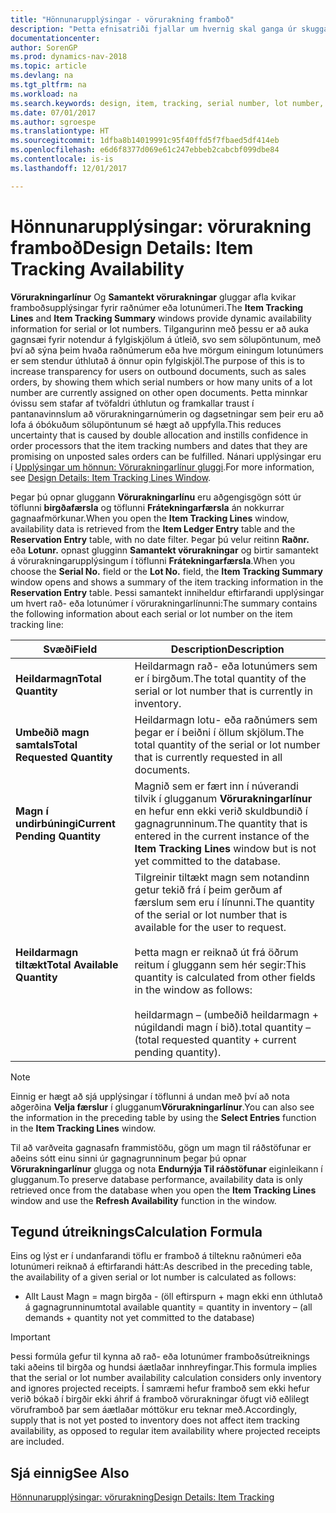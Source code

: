 ```yaml
---
title: "Hönnunarupplýsingar - vörurakning framboð"
description: "Þetta efnisatriði fjallar um hvernig skal ganga úr skugga um að fólkið sem vinnur pantanir geti stólað á tiltækileika rað- eða lotunúmera."
documentationcenter: 
author: SorenGP
ms.prod: dynamics-nav-2018
ms.topic: article
ms.devlang: na
ms.tgt_pltfrm: na
ms.workload: na
ms.search.keywords: design, item, tracking, serial number, lot number, outbound documents
ms.date: 07/01/2017
ms.author: sgroespe
ms.translationtype: HT
ms.sourcegitcommit: 1dfba8b14019991c95f40ffd5f7fbaed5df414eb
ms.openlocfilehash: e6d6f8377d069e61c247ebbeb2cabcbf099dbe84
ms.contentlocale: is-is
ms.lasthandoff: 12/01/2017

---
```

# <a name="design-details-item-tracking-availability"></a><span data-ttu-id="51eef-103">Hönnunarupplýsingar: vörurakning framboð</span><span class="sxs-lookup"><span data-stu-id="51eef-103">Design Details: Item Tracking Availability</span></span>
<span data-ttu-id="51eef-104">**Vörurakningarlínur** Og **Samantekt vörurakningar** gluggar afla kvikar framboðsupplýsingar fyrir raðnúmer eða lotunúmeri.</span><span class="sxs-lookup"><span data-stu-id="51eef-104">The **Item Tracking Lines** and **Item Tracking Summary** windows provide dynamic availability information for serial or lot numbers.</span></span> <span data-ttu-id="51eef-105">Tilgangurinn með þessu er að auka gagnsæi fyrir notendur á fylgiskjölum á útleið, svo sem sölupöntunum, með því að sýna þeim hvaða raðnúmerum eða hve mörgum einingum lotunúmers er sem stendur úthlutað á önnur opin fylgiskjöl.</span><span class="sxs-lookup"><span data-stu-id="51eef-105">The purpose of this is to increase transparency for users on outbound documents, such as sales orders, by showing them which serial numbers or how many units of a lot number are currently assigned on other open documents.</span></span> <span data-ttu-id="51eef-106">Þetta minnkar óvissu sem stafar af tvöfaldri úthlutun og framkallar traust í pantanavinnslum að vörurakningarnúmerin og dagsetningar sem þeir eru að lofa á óbókuðum sölupöntunum sé hægt að uppfylla.</span><span class="sxs-lookup"><span data-stu-id="51eef-106">This reduces uncertainty that is caused by double allocation and instills confidence in order processors that the item tracking numbers and dates that they are promising on unposted sales orders can be fulfilled.</span></span> <span data-ttu-id="51eef-107">Nánari upplýsingar eru í [Upplýsingar um hönnun: Vörurakningarlínur gluggi](design-details-item-tracking-lines-window.md).</span><span class="sxs-lookup"><span data-stu-id="51eef-107">For more information, see [Design Details: Item Tracking Lines Window](design-details-item-tracking-lines-window.md).</span></span>  
  
<span data-ttu-id="51eef-108">Þegar þú opnar gluggann **Vörurakningarlínu** eru aðgengisgögn sótt úr töflunni **birgðafærsla** og töflunni **Frátekningarfærsla** án nokkurrar gagnaafmörkunar.</span><span class="sxs-lookup"><span data-stu-id="51eef-108">When you open the **Item Tracking Lines** window, availability data is retrieved from the **Item Ledger Entry** table and the **Reservation Entry** table, with no date filter.</span></span> <span data-ttu-id="51eef-109">Þegar þú velur reitinn **Raðnr.** eða **Lotunr.** opnast glugginn **Samantekt vörurakningar** og birtir samantekt á vörurakningarupplýsingum í töflunni **Frátekningarfærsla**.</span><span class="sxs-lookup"><span data-stu-id="51eef-109">When you choose the **Serial No.** field or the **Lot No.** field, the **Item Tracking Summary** window opens and shows a summary of the item tracking information in the **Reservation Entry** table.</span></span> <span data-ttu-id="51eef-110">Þessi samantekt inniheldur eftirfarandi upplýsingar um hvert rað- eða lotunúmer í vörurakningarlínunni:</span><span class="sxs-lookup"><span data-stu-id="51eef-110">The summary contains the following information about each serial or lot number on the item tracking line:</span></span>  
  
|<span data-ttu-id="51eef-111">Svæði</span><span class="sxs-lookup"><span data-stu-id="51eef-111">Field</span></span>|<span data-ttu-id="51eef-112">Description</span><span class="sxs-lookup"><span data-stu-id="51eef-112">Description</span></span>|  
|---------------------------------|---------------------------------------|  
|<span data-ttu-id="51eef-113">**Heildarmagn**</span><span class="sxs-lookup"><span data-stu-id="51eef-113">**Total Quantity**</span></span>|<span data-ttu-id="51eef-114">Heildarmagn rað- eða lotunúmers sem er í birgðum.</span><span class="sxs-lookup"><span data-stu-id="51eef-114">The total quantity of the serial or lot number that is currently in inventory.</span></span>|  
|<span data-ttu-id="51eef-115">**Umbeðið magn samtals**</span><span class="sxs-lookup"><span data-stu-id="51eef-115">**Total Requested Quantity**</span></span>|<span data-ttu-id="51eef-116">Heildarmagn lotu- eða raðnúmers sem þegar er í beiðni í öllum skjölum.</span><span class="sxs-lookup"><span data-stu-id="51eef-116">The total quantity of the serial or lot number that is currently requested in all documents.</span></span>|  
|<span data-ttu-id="51eef-117">**Magn í undirbúningi**</span><span class="sxs-lookup"><span data-stu-id="51eef-117">**Current Pending Quantity**</span></span>|<span data-ttu-id="51eef-118">Magnið sem er fært inn í núverandi tilvik í glugganum **Vörurakningarlínur** en hefur enn ekki verið skuldbundið í gagnagrunninum.</span><span class="sxs-lookup"><span data-stu-id="51eef-118">The quantity that is entered in the current instance of the **Item Tracking Lines** window but is not yet committed to the database.</span></span>|  
|<span data-ttu-id="51eef-119">**Heildarmagn tiltækt**</span><span class="sxs-lookup"><span data-stu-id="51eef-119">**Total Available Quantity**</span></span>|<span data-ttu-id="51eef-120">Tilgreinir tiltækt magn sem notandinn getur tekið frá í þeim gerðum af færslum sem eru í línunni.</span><span class="sxs-lookup"><span data-stu-id="51eef-120">The quantity of the serial or lot number that is available for the user to request.</span></span><br /><br /> <span data-ttu-id="51eef-121">Þetta magn er reiknað út frá öðrum reitum í gluggann sem hér segir:</span><span class="sxs-lookup"><span data-stu-id="51eef-121">This quantity is calculated from other fields in the window as follows:</span></span><br /><br /> <span data-ttu-id="51eef-122">heildarmagn – (umbeðið heildarmagn + núgildandi magn í bið).</span><span class="sxs-lookup"><span data-stu-id="51eef-122">total quantity – (total requested quantity + current pending quantity).</span></span>|  
  
> [!NOTE]  
>  <span data-ttu-id="51eef-123">Einnig er hægt að sjá upplýsingar í töflunni á undan með því að nota aðgerðina **Velja færslur** í glugganum**Vörurakningarlínur**.</span><span class="sxs-lookup"><span data-stu-id="51eef-123">You can also see the information in the preceding table by using the **Select Entries** function in the **Item Tracking Lines** window.</span></span>  
  
<span data-ttu-id="51eef-124">Til að varðveita gagnasafn frammistöðu, gögn um magn til ráðstöfunar er aðeins sótt einu sinni úr gagnagrunninum þegar þú opnar **Vörurakningarlínur** glugga og nota **Endurnýja Til ráðstöfunar** eiginleikann í glugganum.</span><span class="sxs-lookup"><span data-stu-id="51eef-124">To preserve database performance, availability data is only retrieved once from the database when you open the **Item Tracking Lines** window and use the **Refresh Availability** function in the window.</span></span>  
  
## <a name="calculation-formula"></a><span data-ttu-id="51eef-125">Tegund útreiknings</span><span class="sxs-lookup"><span data-stu-id="51eef-125">Calculation Formula</span></span>  
<span data-ttu-id="51eef-126">Eins og lýst er í undanfarandi töflu er framboð á tilteknu raðnúmeri eða lotunúmeri reiknað á eftirfarandi hátt:</span><span class="sxs-lookup"><span data-stu-id="51eef-126">As described in the preceding table, the availability of a given serial or lot number is calculated as follows:</span></span>  
  
* <span data-ttu-id="51eef-127">Allt Laust Magn = magn birgða - (öll eftirspurn + magn ekki enn úthlutað á gagnagrunninum</span><span class="sxs-lookup"><span data-stu-id="51eef-127">total available quantity = quantity in inventory – (all demands + quantity not yet committed to the database)</span></span>  
  
> [!IMPORTANT]  
>  <span data-ttu-id="51eef-128">Þessi formúla gefur til kynna að rað- eða lotunúmer framboðsútreiknings taki aðeins til birgða og hundsi áætlaðar innhreyfingar.</span><span class="sxs-lookup"><span data-stu-id="51eef-128">This formula implies that the serial or lot number availability calculation considers only inventory and ignores projected receipts.</span></span> <span data-ttu-id="51eef-129">Í samræmi hefur framboð sem ekki hefur verið bókað í birgðir ekki áhrif á framboð vörurakningar öfugt við eðlilegt vöruframboð þar sem áætlaðar móttökur eru teknar með.</span><span class="sxs-lookup"><span data-stu-id="51eef-129">Accordingly, supply that is not yet posted to inventory does not affect item tracking availability, as opposed to regular item availability where projected receipts are included.</span></span>  
  
## <a name="see-also"></a><span data-ttu-id="51eef-130">Sjá einnig</span><span class="sxs-lookup"><span data-stu-id="51eef-130">See Also</span></span>  
[<span data-ttu-id="51eef-131">Hönnunarupplýsingar: vörurakning</span><span class="sxs-lookup"><span data-stu-id="51eef-131">Design Details: Item Tracking</span></span>](design-details-item-tracking.md)
